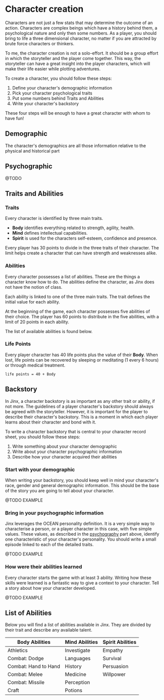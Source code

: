 # Character creation

Characters are not just a few stats that may determine the outcome of an action. Characters are complex beings which have a history behind them, a psychological nature and only then some numbers. As a player, you should bring to life a three dimensional character, no matter if you are attracted by brute force characters or thinkers.

To me, the character creation is not a solo-effort. It should be a group effort in which the storyteller and the player come together. This way, the storyteller can have a great insight into the player characters, which will make their life easier while plotting adventures.

To create a character, you should follow these steps:

1. Define your character's demographic information
2. Pick your character psychological traits
3. Put some numbers behind Traits and Abilities
4. Write your character's backstory

These four steps will be enough to have a great character with whom to have fun!

## Demographic

The character's demographics are all those information relative to the physical and historical part

## Psychographic

@TODO

## Traits and Abilities

### Traits

Every character is identified by three main traits.

- **Body** identifies everything related to strength, agility, health.
- **Mind** defines intellectual capabilities.
- **Spirit** is used for the characters self-esteem, confidence and presence.

Every player has 30 points to divide in the three traits of their character. The limit helps create a character that can have strength and weaknesses alike.

### Abilities

Every character possesses a list of abilities. These are the things a character know how to do. The abilities define the character, as Jinx does not have the notion of class.

Each ability is linked to one of the three main traits. The trait defines the initial value for each ability.

At the beginning of the game, each character possesses five abilities of their choice. The player has 60 points to distribute in the five abilities, with a limit of 20 points in each ability.

The list of available abilities is found below.

### Life Points
Every player character has 40 life points plus the value of their **Body**. When lost, life points can be recovered by sleeping or meditating (1 every 6 hours) or through medical treatment.

`life points = 40 + Body`

## Backstory

In Jinx, a character backstory is as important as any other trait or ability, if not more. The guidelines of a player character's backstory should always be agreed with the storyteller. However, it is important for the player to describe their character's backstory. This is a moment in which each player learns about their character and bond with it.

To write a character backstory that is central to your character record sheet, you should follow these steps:

1. Write something about your character demographic
2. Write about your character psychographic information
3. Describe how your character acquired their abilities

### Start with your demographic

When writing your backstory, you should keep well in mind your character's race, gender and general demographic information. This should be the base of the story you are going to tell about your character.

@TODO EXAMPLE

### Bring in your psychographic information

Jinx leverages the OCEAN personality definition. It is a very simple way to characterise a person, or a player character in this case, with five simple values. These values, as described in the [psychography](#psychography) part above, identify one characteristic of your character's personality. You should write a small episode linked to each of the detailed traits.

@TODO EXAMPLE

### How were their abilities learned

Every character starts the game with at least 3 ability. Writing how these skills were learned is a fantastic way to give a context to your character. Tell a story about how your character developed.

@TODO EXAMPLE

## List of Abilities

Below you will find a list of abilities available in Jinx. They are divided by their trait and describe any available talent.

Body Abilities|Mind Abilities|Spirit Abilities
---|---|---
Athletics|Investigate|Empathy
Combat: Dodge|Languages|Survival
Combat: Hand to Hand|History|Persuasion
Combat: Melee|Medicine|Willpower
Combat: Missile|Perception|
Craft|Potions|
